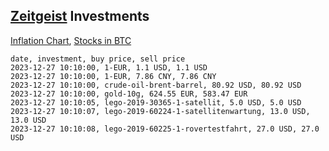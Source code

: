 ## [Zeitgeist](index.html) Investments

[Inflation Chart](https://inflationchart.com),
[Stocks in BTC](https://stonksinbtc.xyz/)

```
date, investment, buy price, sell price
2023-12-27 10:10:00, 1-EUR, 1.1 USD, 1.1 USD
2023-12-27 10:10:00, 1-EUR, 7.86 CNY, 7.86 CNY
2023-12-27 10:10:00, crude-oil-brent-barrel, 80.92 USD, 80.92 USD
2023-12-27 10:10:00, gold-10g, 624.55 EUR, 583.47 EUR
2023-12-27 10:10:05, lego-2019-30365-1-satellit, 5.0 USD, 5.0 USD
2023-12-27 10:10:07, lego-2019-60224-1-satellitenwartung, 13.0 USD, 13.0 USD
2023-12-27 10:10:08, lego-2019-60225-1-rovertestfahrt, 27.0 USD, 27.0 USD
```
